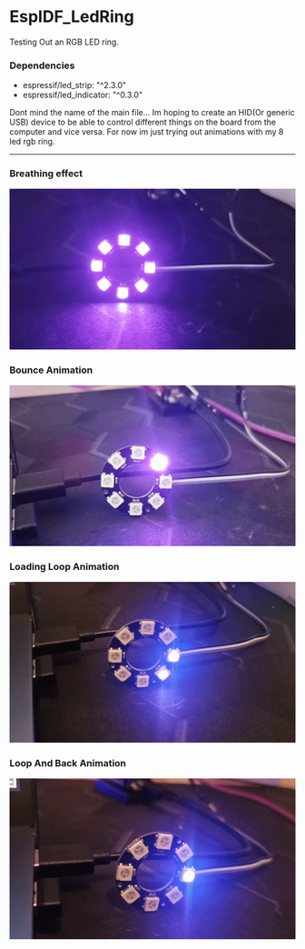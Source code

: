 # EspIDF_LedRing
Testing Out an RGB LED ring.

### Dependencies
  - espressif/led_strip: "^2.3.0"
  - espressif/led_indicator: "^0.3.0"


Dont mind the name of the main file...
Im hoping to create an HID(Or generic USB) device to be able to control different things on the board from the computer and vice versa.
For now im just trying out animations with my 8 led rgb ring.

---

### Breathing effect

![Breathing](./assets/ezgif.com-video-to-gif.gif)


### Bounce Animation

![Breathing](./assets/ezgif.com-video-to-gif%20(1).gif)


### Loading Loop Animation

![Breathing](./assets/ezgif.com-video-to-gif%20(2).gif)

### Loop And Back Animation

![Breathing](./assets/ezgif.com-video-to-gif%20(3).gif)